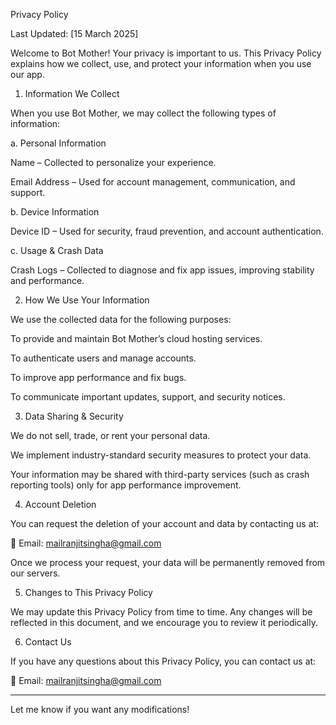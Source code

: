 Privacy Policy

Last Updated: [15 March 2025]

Welcome to Bot Mother! Your privacy is important to us. This Privacy Policy explains how we collect, use, and protect your information when you use our app.

1. Information We Collect

When you use Bot Mother, we may collect the following types of information:

a. Personal Information

Name – Collected to personalize your experience.

Email Address – Used for account management, communication, and support.


b. Device Information

Device ID – Used for security, fraud prevention, and account authentication.


c. Usage & Crash Data

Crash Logs – Collected to diagnose and fix app issues, improving stability and performance.


2. How We Use Your Information

We use the collected data for the following purposes:

To provide and maintain Bot Mother’s cloud hosting services.

To authenticate users and manage accounts.

To improve app performance and fix bugs.

To communicate important updates, support, and security notices.


3. Data Sharing & Security

We do not sell, trade, or rent your personal data.

We implement industry-standard security measures to protect your data.

Your information may be shared with third-party services (such as crash reporting tools) only for app performance improvement.


4. Account Deletion

You can request the deletion of your account and data by contacting us at:

📧 Email: mailranjitsingha@gmail.com

Once we process your request, your data will be permanently removed from our servers.

5. Changes to This Privacy Policy

We may update this Privacy Policy from time to time. Any changes will be reflected in this document, and we encourage you to review it periodically.

6. Contact Us

If you have any questions about this Privacy Policy, you can contact us at:

📧 Email: mailranjitsingha@gmail.com


---

Let me know if you want any modifications!

